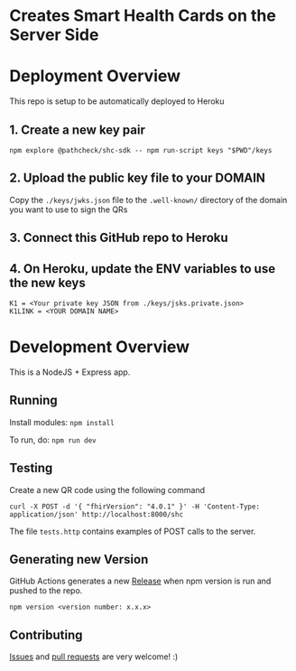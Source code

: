 # Creates Smart Health Cards on the Server Side

# Deployment Overview

This repo is setup to be automatically deployed to Heroku

## 1. Create a new key pair

```
npm explore @pathcheck/shc-sdk -- npm run-script keys "$PWD"/keys
```

## 2. Upload the public key file to your DOMAIN

Copy the `./keys/jwks.json` file to the `.well-known/` directory of the domain you want to use to sign the QRs

## 3. Connect this GitHub repo to Heroku

## 4. On Heroku, update the ENV variables to use the new keys

```
K1 = <Your private key JSON from ./keys/jsks.private.json>  
K1LINK = <YOUR DOMAIN NAME>
```

# Development Overview

This is a NodeJS + Express app. 

## Running

Install modules:
`npm install`

To run, do:
`npm run dev`

## Testing 

Create a new QR code using the following command

`curl -X POST -d '{ "fhirVersion": "4.0.1" }' -H 'Content-Type: application/json' http://localhost:8000/shc`

The file `tests.http` contains examples of POST calls to the server. 

## Generating new Version

GitHub Actions generates a new [Release](https://github.com/Path-Check/shc-service/releases) when npm version is run and pushed to the repo.

```
npm version <version number: x.x.x>
```

## Contributing

[Issues](https://github.com/Path-Check/shc-service/issues) and [pull requests](https://github.com/Path-Check/shc-service/pulls) are very welcome! :)

